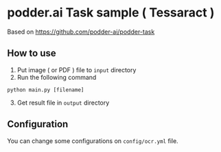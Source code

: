 # podder.ai Task sample ( Tessaract )

Based on https://github.com/podder-ai/podder-task

## How to use

1. Put image ( or PDF ) file to `input` directory
2. Run the following command

```
python main.py [filename]
```

3. Get result file in `output` directory

## Configuration

You can change some configurations on `config/ocr.yml` file.
